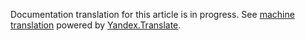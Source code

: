 Documentation translation for this article is in progress.
See
[machine translation](https://z5h64q92x9.net/proxy_u/ru-en.en/http/hhru.github.io/api/rendered-docs/docs/artifacts.md.html) powered by
[Yandex.Translate](https://translate.yandex.com/translate).
